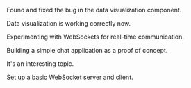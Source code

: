 Found and fixed the bug in the data visualization component.

Data visualization is working correctly now.

Experimenting with WebSockets for real-time communication.

Building a simple chat application as a proof of concept.

It's an interesting topic.

Set up a basic WebSocket server and client.